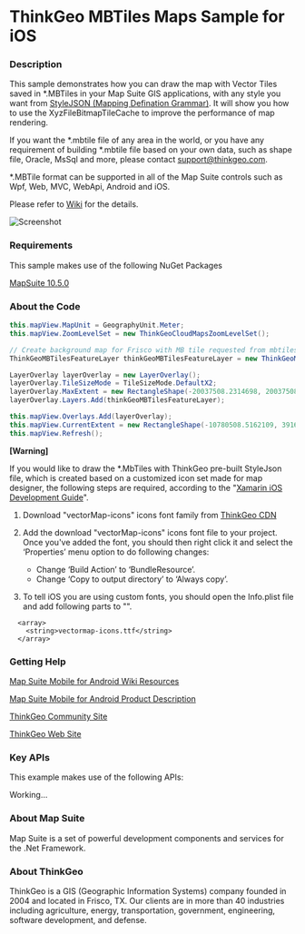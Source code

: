# ThinkGeo MBTiles Maps Sample for iOS

### Description

This sample demonstrates how you can draw the map with Vector Tiles saved in *.MBTiles in your Map Suite GIS applications, with any style you want from [StyleJSON (Mapping Defination Grammar)](https://wiki.thinkgeo.com/wiki/thinkgeo_stylejson). It will show you how to use the XyzFileBitmapTileCache to improve the performance of map rendering.


If you want the *.mbtile file of any area in the world, or you have any requirement of building *.mbtile file based on your own data, such as shape file, Oracle, MsSql and more, please contact support@thinkgeo.com.


*.MBTile format can be supported in all of the Map Suite controls such as Wpf, Web, MVC, WebApi, Android and iOS.

Please refer to [Wiki](https://wiki.thinkgeo.com/wiki/map_suite_mobile_for_ios) for the details.

![Screenshot](https://github.com/ThinkGeo/ThinkGeoMBTilesMapsSample-ForiOS/blob/master/Screenshot.gif)

### Requirements
This sample makes use of the following NuGet Packages

[MapSuite 10.5.0](https://www.nuget.org/packages?q=ThinkGeo)

### About the Code
```csharp
this.mapView.MapUnit = GeographyUnit.Meter;
this.mapView.ZoomLevelSet = new ThinkGeoCloudMapsZoomLevelSet();

// Create background map for Frisco with MB tile requested from mbtiles Database.  
ThinkGeoMBTilesFeatureLayer thinkGeoMBTilesFeatureLayer = new ThinkGeoMBTilesFeatureLayer("AppData/tiles_Frisco.mbtiles", new Uri("AppData/thinkgeo-world-streets-light.json", UriKind.Relative));

LayerOverlay layerOverlay = new LayerOverlay();
layerOverlay.TileSizeMode = TileSizeMode.DefaultX2;
layerOverlay.MaxExtent = new RectangleShape(-20037508.2314698, 20037508.2314698, 20037508.2314698, -20037508.2314698);
layerOverlay.Layers.Add(thinkGeoMBTilesFeatureLayer);

this.mapView.Overlays.Add(layerOverlay);
this.mapView.CurrentExtent = new RectangleShape(-10780508.5162109, 3916643.16078401, -10775922.2945393, 3914213.89649231);
this.mapView.Refresh();
```

**[Warning]**

If you would like to draw the *.MbTiles with ThinkGeo pre-built StyleJson file, which is created based on a customized icon set made for map designer, the following steps are required, according to the "[Xamarin iOS Development Guide](https://blog.xamarin.com/custom-fonts-in-ios/)".

1. Download "vectorMap-icons" icons font family from [ThinkGeo CDN](https://cdn.thinkgeo.com/vectormap-icons/1.0.0/vectormap-icons.ttf)
2. Add the download "vectorMap-icons" icons font file to your project. Once you've added the font, you should then right click it and select the ‘Properties’ menu option to do following changes:
   * Change ‘Build Action’ to ‘BundleResource’.
   * Change ‘Copy to output directory’ to ‘Always copy’.

3. To tell iOS you are using custom fonts, you should open the Info.plist file and add following parts to "<dict></dict>".
	
```
  <array>
	<string>vectormap-icons.ttf</string>
  </array>
```


### Getting Help

[Map Suite Mobile for Android Wiki Resources](https://wiki.thinkgeo.com/wiki/map_suite_mobile_for_ios)

[Map Suite Mobile for Android Product Description](https://thinkgeo.com/gis-ui-mobile#platforms)

[ThinkGeo Community Site](http://community.thinkgeo.com/)

[ThinkGeo Web Site](http://www.thinkgeo.com)

### Key APIs
This example makes use of the following APIs:

Working...


### About Map Suite
Map Suite is a set of powerful development components and services for the .Net Framework.

### About ThinkGeo
ThinkGeo is a GIS (Geographic Information Systems) company founded in 2004 and located in Frisco, TX. Our clients are in more than 40 industries including agriculture, energy, transportation, government, engineering, software development, and defense.
